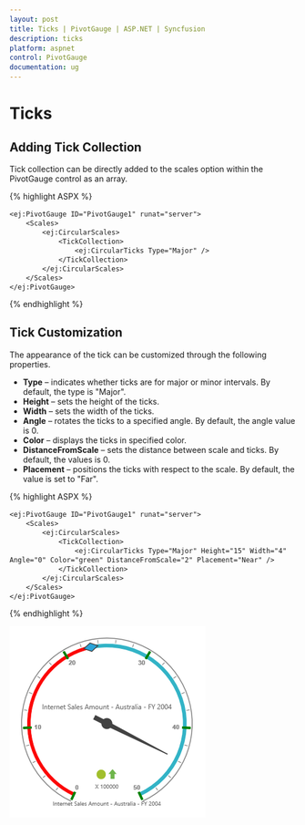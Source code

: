 ```yaml
---
layout: post
title: Ticks | PivotGauge | ASP.NET | Syncfusion
description: ticks
platform: aspnet
control: PivotGauge
documentation: ug
---
```


# Ticks

## Adding Tick Collection

Tick collection can be directly added to the scales option within the PivotGauge control as an array.

{% highlight ASPX %}

    <ej:PivotGauge ID="PivotGauge1" runat="server">
        <Scales>
            <ej:CircularScales>
                <TickCollection>
                    <ej:CircularTicks Type="Major" />
                </TickCollection>
            </ej:CircularScales>
        </Scales>
    </ej:PivotGauge>

{% endhighlight %}

## Tick Customization

The appearance of the tick can be customized through the following properties.

* **Type** – indicates whether ticks are for major or minor intervals. By default, the type is "Major".
* **Height** – sets the height of the ticks.
* **Width** – sets the width of the ticks.
* **Angle** – rotates the ticks to a specified angle. By default, the angle value is 0.
* **Color** – displays the ticks in specified color.
* **DistanceFromScale** – sets the distance between scale and ticks. By default, the values is 0.
* **Placement** – positions the ticks with respect to the scale.  By default, the value is set to "Far".

{% highlight ASPX %}

    <ej:PivotGauge ID="PivotGauge1" runat="server">
        <Scales>
            <ej:CircularScales>
                <TickCollection>
                    <ej:CircularTicks Type="Major" Height="15" Width="4" Angle="0" Color="green" DistanceFromScale="2" Placement="Near" />
                </TickCollection>
            </ej:CircularScales>
        </Scales>
    </ej:PivotGauge>

{% endhighlight %}

![](Ticks/TickCustomization.png) 

